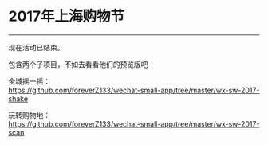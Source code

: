 # 2017年上海购物节
---

现在活动已结束。

包含两个子项目，不如去看看他们的预览版吧

全城摇一摇：  
https://github.com/foreverZ133/wechat-small-app/tree/master/wx-sw-2017-shake

玩转购物地：  
https://github.com/foreverZ133/wechat-small-app/tree/master/wx-sw-2017-scan